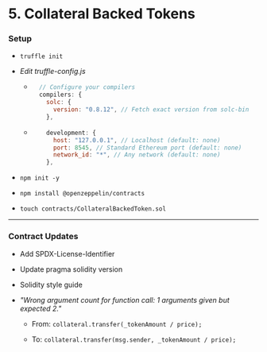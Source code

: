 # 5. Collateral Backed Tokens

### Setup

- `truffle init`

- _Edit truffle-config.js_
  
  - ```javascript
      // Configure your compilers
      compilers: {
        solc: {
          version: "0.8.12", // Fetch exact version from solc-bin
        },
    ```
  
  - ```javascript
        development: {
          host: "127.0.0.1", // Localhost (default: none)
          port: 8545, // Standard Ethereum port (default: none)
          network_id: "*", // Any network (default: none)
        },
    ```

- `npm init -y`

- `npm install @openzeppelin/contracts`

- `touch contracts/CollateralBackedToken.sol`

---

### Contract Updates

- Add SPDX-License-Identifier

- Update pragma solidity version

- Solidity style guide

- _"Wrong argument count for function call: 1 arguments given but expected 2."_
  
  - From: `collateral.transfer(_tokenAmount / price);`
  
  - To: `collateral.transfer(msg.sender, _tokenAmount / price);`
